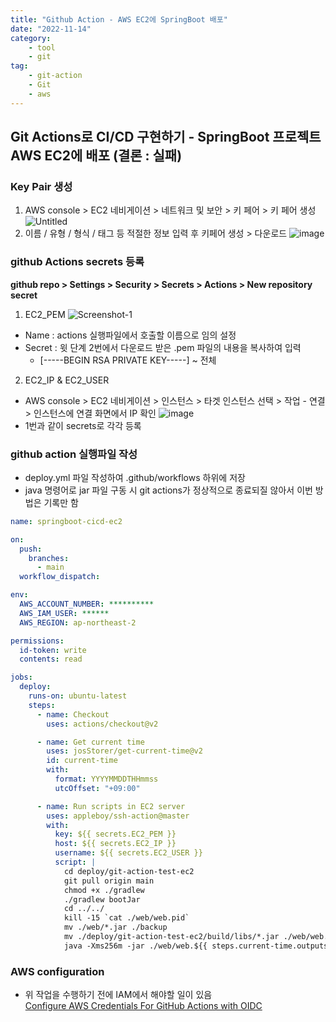 ```yaml
---
title: "Github Action - AWS EC2에 SpringBoot 배포"
date: "2022-11-14"
category: 
    - tool
    - git
tag: 
    - git-action
    - Git
    - aws
---
```


## Git Actions로 CI/CD 구현하기 - SpringBoot 프로젝트 AWS EC2에 배포 (결론 : 실패)
### Key Pair 생성
1. AWS console > EC2 네비게이션 > 네트워크 및 보안 > 키 페어 > 키 페어 생성
![Untitled](https://user-images.githubusercontent.com/94826141/201557444-d4224278-767e-43af-9a18-c4bf3b28b21c.png)
2. 이름 / 유형 / 형식 / 태그 등 적절한 정보 입력 후 키페어 생성 > 다운로드
![image](https://user-images.githubusercontent.com/94826141/201557566-8d20e37f-f7f2-40cf-ba28-aea957595385.png)
### github Actions secrets 등록
**github repo > Settings > Security > Secrets > Actions > New repository secret**
1. EC2_PEM
![Screenshot-1](https://user-images.githubusercontent.com/94826141/201557927-dba3d8a3-3c28-477f-ab18-5225427a4bf6.png)
* Name : actions 실행파일에서 호출할 이름으로 임의 설정
* Secret : 윗 단계 2번에서 다운로드 받은 .pem 파일의 내용을 복사하여 입력
  * [-----BEGIN RSA PRIVATE KEY-----] ~ 전체
2. EC2_IP & EC2_USER
* AWS console > EC2 네비게이션 > 인스턴스 > 타겟 인스턴스 선택 > 작업 - 연결 > 인스턴스에 연결 화면에서 IP 확인
![image](https://user-images.githubusercontent.com/94826141/201559885-5c7313aa-dcdb-453c-9602-5891e1490dce.png)
* 1번과 같이 secrets로 각각 등록
### github action 실행파일 작성
- deploy.yml 파일 작성하여 .github/workflows 하위에 저장
- java 명령어로 jar 파일 구동 시 git actions가 정상적으로 종료되질 않아서 이번 방법은 기록만 함
```yml
name: springboot-cicd-ec2

on:
  push:
    branches:
      - main
  workflow_dispatch:

env:
  AWS_ACCOUNT_NUMBER: **********
  AWS_IAM_USER: ******
  AWS_REGION: ap-northeast-2

permissions:
  id-token: write
  contents: read

jobs:
  deploy:
    runs-on: ubuntu-latest
    steps:
      - name: Checkout
        uses: actions/checkout@v2

      - name: Get current time
        uses: josStorer/get-current-time@v2
        id: current-time
        with:
          format: YYYYMMDDTHHmmss
          utcOffset: "+09:00"

      - name: Run scripts in EC2 server
        uses: appleboy/ssh-action@master
        with:
          key: ${{ secrets.EC2_PEM }}
          host: ${{ secrets.EC2_IP }}
          username: ${{ secrets.EC2_USER }}
          script: |
            cd deploy/git-action-test-ec2
            git pull origin main
            chmod +x ./gradlew
            ./gradlew bootJar
            cd ../../
            kill -15 `cat ./web/web.pid`
            mv ./web/*.jar ./backup
            mv ./deploy/git-action-test-ec2/build/libs/*.jar ./web/web.${{ steps.current-time.outputs.formattedTime }}.jar
            java -Xms256m -jar ./web/web.${{ steps.current-time.outputs.formattedTime }}.jar
```
### AWS configuration
* 위 작업을 수행하기 전에 IAM에서 해야할 일이 있음  
  [Configure AWS Credentials For GitHub Actions with OIDC](https://rocksea.tistory.com/467)
